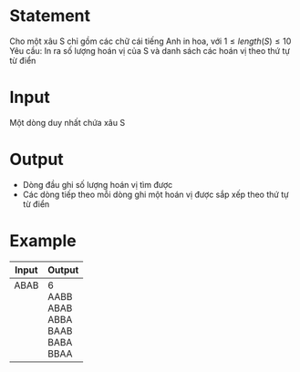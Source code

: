 # Statement
Cho một xâu S chỉ gồm các chữ cái tiếng Anh in hoa, với $1 \le length(S) \le 10$
Yêu cầu: In ra số lượng hoán vị của S và danh sách các hoán vị theo thứ tự từ điển
# Input
Một dòng duy nhất chứa xâu S
# Output
- Dòng đầu ghi số lượng hoán vị tìm được
- Các dòng tiếp theo mỗi dòng ghi một hoán vị được sắp xếp theo thứ tự từ điển
# Example
Input | Output
--- | ---
ABAB<br><br><br><br><br><br><br> | 6<br>AABB<br>ABAB<br>ABBA<br>BAAB<br>BABA<br>BBAA<br>